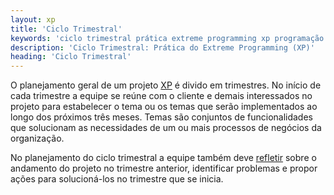 ```yaml
---
layout: xp
title: 'Ciclo Trimestral'
keywords: 'ciclo trimestral prática extreme programming xp programação extrema'
description: 'Ciclo Trimestral: Prática do Extreme Programming (XP)'
heading: 'Ciclo Trimestral'
---
```


O planejamento geral de um projeto [XP][] é divido em trimestres. No início de cada trimestre a equipe se reúne com o cliente e demais interessados no projeto para estabelecer o tema ou os temas que serão implementados ao longo dos próximos três meses. Temas são conjuntos de funcionalidades que solucionam as necessidades de um ou mais processos de negócios da organização. 

No planejamento do ciclo trimestral a equipe também deve [refletir][r] sobre o andamento do projeto no trimestre anterior, identificar problemas e propor ações para solucioná-los no trimestre que se inicia. 

[XP]:	/xp
[r]:	/xp/principios/reflexao
